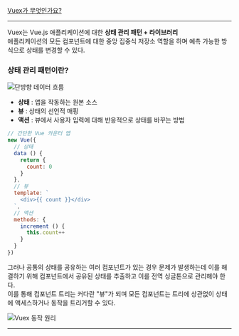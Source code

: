 [Vuex가 무엇인가요?](https://vuex.vuejs.org/kr/)
***
Vuex는 Vue.js 애플리케이션에 대한 **상태 관리 패턴 + 라이브러리**<br>
애플리케이션의 모든 컴포넌트에 대한 중앙 집중식 저장소 역할을 하며 예측 가능한 방식으로 상태를 변경할 수 있다.

### 상태 관리 패턴이란?
![단방향 데이터 흐름](https://images.velog.io/images/gouz7514/post/09dedd4e-19f3-4860-883a-2cc938bf95cc/image.png)

- **상태** : 앱을 작동하는 원본 소스
- **뷰** : 상태의 선언적 매핑 
- **액션** : 뷰에서 사용자 입력에 대해 반응적으로 상태를 바꾸는 방법


```javascript
// 간단한 Vue 카운터 앱
new Vue({
  // 상태
  data () {
    return {
      count: 0
    }
  },
  // 뷰
  template: `
    <div>{{ count }}</div>
  `,
  // 액션
  methods: {
    increment () {
      this.count++
    }
  }
})

```

그러나 공통의 상태를 공유하는 여러 컴포넌트가 있는 경우 문제가 발생하는데 이를 해결하기 위해 컴포넌트에서 공유된 상태를 추출하고 이를 전역 싱글톤으로 관리해야 한다.<br>
이를 통해 컴포넌트 트리는 커다란 "뷰"가 되며 모든 컴포넌트는 트리에 상관없이 상태에 액세스하거나 동작을 트리거할 수 있다.

![Vuex 동작 원리](https://images.velog.io/images/gouz7514/post/68f0624a-a906-436b-ac59-7b2c6a88046e/image.png)
***
